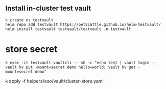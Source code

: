 


## Install in-cluster test vault

```
k create ns testvault
helm repo add testvault https://pet2cattle.github.io/helm-testvault/
helm install testvault testvault/testvault -n testvault
```

# store secret

```
k exec -it testvault-vaultcli -- sh -c "echo test | vault login -; vault kv put -mount=secret demo hello=world; vault kv get -mount=secret demo"
```





k apply -f helpers/eso/vault/cluster-store.yaml






